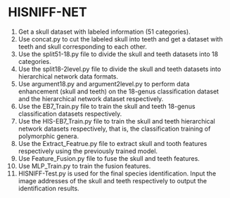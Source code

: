 # HISNIFF-NET
1. Get a skull dataset with labeled information (51 categories).
2. Use concat.py to cut the labeled skull into teeth and get a dataset with teeth and skull corresponding to each other.
2. Use the split51-18.py file to divide the skull and teeth datasets into 18 categories.
3. Use the split18-2level.py file to divide the skull and teeth datasets into hierarchical network data formats.
4. Use argument18.py and argument2level.py to perform data enhancement (skull and teeth) on the 18-genus classification dataset and the hierarchical network dataset respectively.
5. Use the EB7_Train.py file to train the skull and teeth 18-genus classification datasets respectively.
6. Use the HIS-EB7_Train.py file to train the skull and teeth hierarchical network datasets respectively, that is, the classification training of polymorphic genera.
7. Use the Extract_Featrue.py file to extract skull and tooth features respectively using the previously trained model.
8. Use Feature_Fusion.py file to fuse the skull and teeth features.
9. Use MLP_Train.py to train the fusion features.
10. HISNIFF-Test.py is used for the final species identification. Input the image addresses of the skull and teeth respectively to output the identification results.
